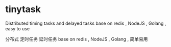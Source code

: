 # tinytask
Distributed timing tasks and delayed tasks base on redis , NodeJS , Golang , easy to use   
   
分布式 定时任务 延时任务 base on redis ,  NodeJS , Golang , 简单易用   

